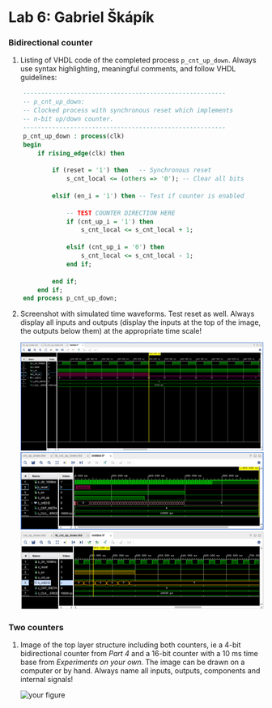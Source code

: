 # Lab 6: Gabriel Škápík

### Bidirectional counter

1. Listing of VHDL code of the completed process `p_cnt_up_down`. Always use syntax highlighting, meaningful comments, and follow VHDL guidelines:

```vhdl
    --------------------------------------------------------
    -- p_cnt_up_down:
    -- Clocked process with synchronous reset which implements
    -- n-bit up/down counter.
    --------------------------------------------------------
    p_cnt_up_down : process(clk)
    begin
        if rising_edge(clk) then
        
            if (reset = '1') then   -- Synchronous reset
                s_cnt_local <= (others => '0'); -- Clear all bits

            elsif (en_i = '1') then -- Test if counter is enabled

                -- TEST COUNTER DIRECTION HERE
                if (cnt_up_i = '1') then
                    s_cnt_local <= s_cnt_local + 1;

                elsif (cnt_up_i = '0') then
                    s_cnt_local <= s_cnt_local - 1;
                end if;

            end if;
        end if;
    end process p_cnt_up_down;

```

2. Screenshot with simulated time waveforms. Test reset as well. Always display all inputs and outputs (display the inputs at the top of the image, the outputs below them) at the appropriate time scale!

   ![your figure](https://github.com/ezSKAP/digital-electronics-1/blob/main/Labs/06-counter/images/image.png)
   ![your figure](https://github.com/ezSKAP/digital-electronics-1/blob/main/Labs/06-counter/images/image_reset.png)
   ![your figure](https://github.com/ezSKAP/digital-electronics-1/blob/main/Labs/06-counter/images/image_enable.png)

### Two counters

1. Image of the top layer structure including both counters, ie a 4-bit bidirectional counter from *Part 4* and a 16-bit counter with a 10 ms time base from *Experiments on your own*. The image can be drawn on a computer or by hand. Always name all inputs, outputs, components and internal signals!

   ![your figure]()
